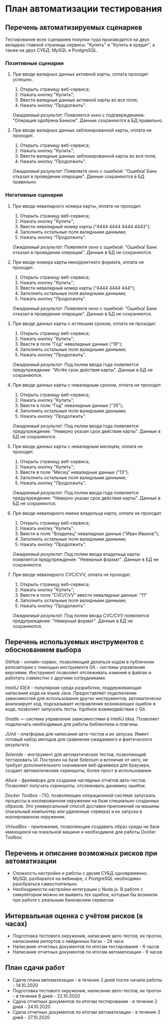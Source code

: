 # План автоматизации тестирования
## Перечень автоматизируемых сценариев
Тестирование всех сценариев покупки тура производится на двух вкладках главной страницы сервиса: "Купить" и "Купить в кредит", а также на двух СУБД: MySQL и PostgreSQL.

### Позитивные сценарии

1. При вводе валидных данных активной карты, оплата проходит успешно.
    1. Открыть страницу веб-сервиса;
    2. Нажать кнопку "Купить";
    3. Ввести валидные данные активной карты во все поля;
    4. Нажать кнопку "Продолжить".

   *Ожидаемый результат*: Появляется окно с подтверждением: "Операция одобрена Банком". Данные сохраняются в БД правильно.

2. При вводе валидных данных заблокированной карты, оплата не проходит.
    1. Открыть страницу веб-сервиса;
    2. Нажать кнопку "Купить";
    3. Ввести валидные данные заблокированной карты во все поля;
    4. Нажать кнопку "Продолжить".
   
   *Ожидаемый результат*: Появляетя окно с ошибкой:  "Ошибка! Банк отказал в проведении операции". Данные сохраняются в БД правильно.

### Негативные сценарии

1. При вводе невалидного номера карты, оплата не проходит.
    1. Открыть страницу веб-сервиса;
    2. Нажать кнопку "Купить";
    3. Ввести невалидный номер карты ("4444 4444 4444 4443");
    4. Заполнить остальные поля валидными данными;
    5. Нажать кнопку "Продолжить".

    *Ожидаемый результат*: Появляетя окно с ошибкой:  "Ошибка! Банк отказал в проведении операции". Данные в БД не сохраняются.

2. При вводе номера карты некорректного формата, оплата не проходит.
    1. Открыть страницу веб-сервиса;
    2. Нажать кнопку "Купить";
    3. Ввести невалидный номер карты ("4444 4444 444");
    4. Заполнить остальные поля валидными данными;
    5. Нажать кнопку "Продолжить".

    *Ожидаемый результат*: Появляетя окно с ошибкой: "Ошибка! Банк отказал в проведении операции". Данные в БД не сохраняются.

3. При вводе данных карты с истекшим сроком, оплата не проходит.
    1. Открыть страницу веб-сервиса;
    2. Нажать кнопку "Купить";
    3. Ввести в поле "Год" невалидные данные ("19");
    4. Заполнить остальные поля валидными данными;
    5. Нажать кнопку "Продолжить".

    *Ожидаемый результат*: Под полем ввода года появляется предупреждение: "Истёк срок действия карты". Данные в БД не сохраняются.

4. При вводе данных карты с невалидным сроком, оплата не проходит.
    1. Открыть страницу веб-сервиса;
    2. Нажать кнопку "Купить";
    3. Ввести в поле "Год" невалидные данные ("35");
    4. Заполнить остальные поля валидными данными;
    5. Нажать кнопку "Продолжить".

    *Ожидаемый результат*: Под полем ввода года появляется предупреждение: "Неверно указан срок действия карты". Данные в БД не сохраняются.


5. При вводе данных карты с невалидным месяцем, оплата не проходит.
    1. Открыть страницу веб-сервиса;
    2. Нажать кнопку "Купить";
    3. Ввести в поле "Месяц" невалидные данные ("13");
    4. Заполнить остальные поля валидными данными;
    5. Нажать кнопку "Продолжить".
    
    *Ожидаемый результат*: Под полем ввода года появляется предупреждение: "Неверно указан срок действия карты". Данные в БД не сохраняются.

6. При вводе невалидного имени владельца карта, оплата не проходит.
    1. Открыть страницу веб-сервиса;
    2. Нажать кнопку "Купить";
    3. Ввести в поле "Владелец" невалидные данные ("Иван Иванов");
    4. Заполнить остальные поля валидными данными;
    5. Нажать кнопку "Продолжить".

    *Ожидаемый результат*: Под полем ввода владельца карты появляется предупреждение: "Неверный формат". Данные в БД не сохраняются.

7. При вводе невалидного CVC/CVV, оплата не проходит.
    1. Открыть страницу веб-сервиса;
    2. Нажать кнопку "Купить";
    3. Ввести в поле "CVC/CVV" ввести невалидные данные: "11"
    4. Заполнить остальные поля валидными данными;
    5. Нажать кнопку "Продолжить".
    
    *Ожидаемый результат*: Под полем ввода CVC/CVV появляется предупреждение: "Неверный формат". Данные в БД не сохраняются.

## Перечень используемых инструментов с обоснованием выбора
*GitHub* - онлайн-сервис, позволяющий делиться кодом в публичном репозитории с помощью инструмента Git - системы управления версиями. Инструмент позволяет отслеживать измения в файлах и работать совместно с другими сотрудниками. 

*IntelliJ IDEA* - популярная среда разработки, поддерживающая написание кода на языке Java. Предоставляет подключение зависимостей для использования других инструментов, автоматически анализирует код, подсказывает исправление возникающих ошибок в коде, позволяет запускать тесты. Удобное взаимодействие с Git.

*Gradle* — система управления зависимостями в IntelliJ Idea. Позволяет подключать необходимые для работы библиотеки и плагины. 

*JUnit* - платформа для написания авто-тестов и их запуска. Имеет готовый набор методов для сравнения ожидаемого и фактического результата.

*Selenide* - инструмент для автоматических тестов, позволяющий тестировать UI. Построен на базе Selenium и вотличие от него, не требует дополнительного скачивания веб-драйвера для браузера, создает автоматические скриншоты, более прост в использовании.

*Allure* - фреймворк для создания наглядных отчётов авто-тестов. Позволяет получать скриншоты, отслеживать динамику ошибок.

*Docker Toolbox* - ПО, позволяющее операционной системе запускать процессы в изолированном окружении на базе специально созданных образов. Это универсальный способ доставки приложений на машины (локальный компьютер или удаленные сервера) и их запуска в изолированном окружении.

*VirtualBox* - приложение, позволяющее создавать образ среды на базе имеющихся на локальной машине и необходимое для работы Docker Toolbox.

## Перечень и описание возможных рисков при автоматизации
* Сложность настройки и работы с двумя СУБД одновременно. MySQL разбирался на вебинаре, с PostgreSQL необходимо разобраться самостоятельно.
* Необходимости настройки интеграции с Node.js. В работе с симулятором можно не выявить тех ошибок, которые бы возникли при работе с реальным банковским сервисом.

## Интервальная оценка с учётом рисков (в часах)
* Подготовка тестового окружения, написание авто-тестов, их прогон, написанием репортов о найденных багах - 24 часа
* Написание отчетных документов по итогам тестирования - 6 часов
* Написание отчетных документов по итогам автоматизации - 9 часов
## План сдачи работ
* Сдача плана автоматизации - в течение 3 дней после начала работы - 14.10.2020
* Подготовка тестового окружения, написание авто-тестов, их прогон - в течение 8 дней - 22.10.2020
* Сдача отчетных документов по итогам тестирования - в течение 2 дней - 24.10.2020
* Сдача отчетных документов по итогам автоматизации - в течение 3 дней - 27.10.2020